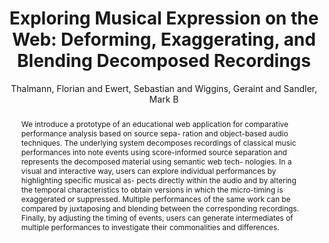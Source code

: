 --- 
  title: "Exploring Musical Expression on the Web: Deforming, Exaggerating, and Blending Decomposed Recordings" 
  abstract: "We introduce a prototype of an educational web application for comparative performance analysis based on source sepa- ration and object-based audio techniques. The underlying system decomposes recordings of classical music performances into note events using score-informed source separation and represents the decomposed material using semantic web tech- nologies. In a visual and interactive way, users can explore individual performances by highlighting specific musical as- pects directly within the audio and by altering the temporal characteristics to obtain versions in which the micro-timing is exaggerated or suppressed. Multiple performances of the same work can be compared by juxtaposing and blending between the corresponding recordings. Finally, by adjusting the timing of events, users can generate intermediates of multiple performances to investigate their commonalities and differences." 
  address: "London" 
  author: "Thalmann, Florian and Ewert, Sebastian and Wiggins, Geraint and Sandler, Mark B" 
  booktitle: "Proceedings of the International Web Audio Conference" 
  editor: "Thalmann, Florian and Ewert, Sebastian and Wiggins, Geraint and Sandler, Mark B" 
  month: "Proceedings of the International Web Audio Conference"
  pages: "" 
  publisher: "Queen Mary University of London" 
  series: "WAC '17"
  type: "Poster"  
  year: "2017" 
  id: "2017_EA_62" 
  tags: year2017 
---